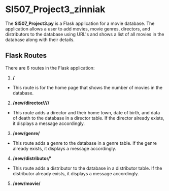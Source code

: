 # SI507_Project3_zinniak

The **SI507_Project3.py** is a Flask application for a movie database. The application allows a user to add movies, movie genres, directors, and distributors to the database using URL's and shows a list of all movies in the database along with their details.

## Flask Routes
There are 6 routes in the Flask application:
1. **/**
* This route is for the home page that shows the number of movies in the database.
2. **/new/director/<name>/<home>/<dob>/<dod>**
* This route adds a director and their home town, date of birth, and data of death to the database in a director table. If the director already exists, it displays a message accordingly.
3. **/new/genre/<name>**
* This route adds a genre to the database in a genre table. If the genre already exists, it displays a message accordingly.
4. **/new/distributor/<name>'**
* This route adds a distributor to the database in a distributor table. If the distributor already exists, it displays a message accordingly.
5. **/new/movie/<title>/<mpaa>/<genre>/<director>/<distributor>**
* This route creates a movie in the database. It checks to see if the movie title already exists, if it does not, it creates the movie. It also checks to see if the director, distributor, and genre already exist. If they do not, it creates them and adds them to their respective tables.
6. **/all_movies**
* This route shows a list of all movies along with their MPAA rating, director, and distributor.

## How to Run the Flask Application
1. Run the command prompt and go into the directory that has the **SI507_project3.py** file.
2. Once in the correct directory, type the following in the command prompt: `python SI507_project3.py runserver`
3. The application will begin running, open up a tab in a web-browser and type the following in the URL bar: `127.0.0.1:5000`
  This will route to the home page and will display the number of movies in the movie database.

**Refer to the requirements.txt file to see what dependencies you need to install to run the application! To install the requirements, type the following in the command prompt:** `pip install -r requirements`

